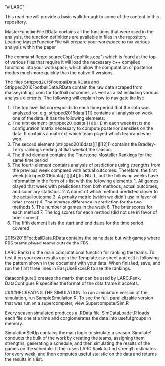"# LARC" 

This read me will provide a basic walkthrough to some of the content in this repository. 

MasterFunctionFile.RData contains all the functions that were used in the analysis, the function definitions are available in files in the repository. Loading MasterFunctionFile will prepare your workspace to run various analysis within the paper

The command Rcpp::sourceCpp("cppFiles.cpp") which is found at the top of various files that require it will load the necessary c++ compiled functions into your workspace, which allow the computation of posterior modes much more quickly than the native R versions

The files Stripped2015FootballData.RData and Stripped2016FootballData.RData contain the raw data scraped from masseyratings.com for football outcomes, as well as a list including various analysis elements. The following will explain how to navigate the list:

1. The top level list corresponds to each time period that the data was analyzed for. e.g. stripped2016data[[1]] contains all analysis on week one of the data. It has the following elements:
  1. The first element (stripped2016data[[1]][[1]]) in each week list is the configuration matrix necessary to compute posterior densities on the data. It contains a matrix of which team played which team and who    won.
  2. The second element (stripped2016data[[1]][[2]]) contains the Bradley-Terry rankings ending at that weekof the season.
  3. The third element contains the Thurstone-Mosteller Rankings for the same time period
  4. The fourth element contains analysis of predictions using strengths from the previous week compared with actual outcomes. Therefore, the first week (stripped2016data[[1]][[4]])is NULL, but the following weeks      have information in the form of a list with the following elements:
    1. All games played that week with predictions from both methods, actual outcomes, and summary statistics.
    2. A count of which method predicted closer to the actual outcome
    3. A penalty metric (which we didn't use in favor of brier scores)
    4. The average difference in prediction for the two methods
    5. The number of games in the week
    6. The brier scores for each method
    7. The log scores for each method (did not use in favor of brier scores)
  5. The fifth element lists the start and end dates for the time period covered
  
2015/2016FootballData.RData contains the same data but with games where FBS teams played teams outside the FBS.

LARC.Rank() is the main computational function for ranking the teams. To test it on your own results open the Template.csv sheet and edit it following the pattern shown in the document with your data. When finished, save, and run the first three lines in EasyUseExcel.R to see the rankings.

dataconfigure() creates the matrix that can be used by LARC.Rank. DataConfigure.R specifies the format of the data frame it accepts.


####RECREATING THE SIMULATION
To run a miniature version of the simulation, run SampleSimulation.R. To see the full, parallelizable version that was run on a supercomputer, view SupercomputerSim.R

Every season simulated produces a .RData file. SimDataLoader.R loads each file one at a time and conglomerates the data into useful groups in memory.

SimulationSetUp contains the main logic to simulate a season. Simulate1 conducts the bulk of the work by creating the teams, assigning them strengths, generating a schedule, and then simulating the results of the games on the schedule. It then uses LARC.Rank to find strength estimates for every week, and then computes useful statistic on the data and returns the results in a list.
